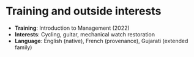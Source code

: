# Training and outside interests

- __Training__: Introduction to Management (2022)
- __Interests__: Cycling, guitar, mechanical watch restoration
- __Language__: English (native), French (provenance), Gujarati (extended family)

